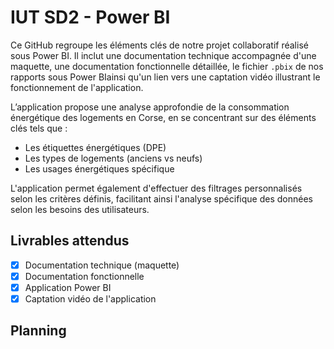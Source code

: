 # IUT SD2 - Power BI

Ce GitHub regroupe les éléments clés de notre projet collaboratif réalisé sous Power BI. Il inclut une documentation technique accompagnée d'une maquette, une documentation fonctionnelle détaillée, le fichier `.pbix` de nos rapports sous Power BIainsi qu'un lien vers une captation vidéo illustrant le fonctionnement de l'application.  

L’application propose une analyse approfondie de la consommation énergétique des logements en Corse, en se concentrant sur des éléments clés tels que :  
- Les étiquettes énergétiques (DPE)
- Les types de logements (anciens vs neufs)
- Les usages énergétiques spécifique

L'application permet également d'effectuer des filtrages personnalisés selon les critères définis, facilitant ainsi l'analyse spécifique des données selon les besoins des utilisateurs.

## Livrables attendus 

- [x] Documentation technique (maquette)
- [x] Documentation fonctionnelle
- [x] Application Power BI
- [x] Captation vidéo de l'application

## Planning

 
